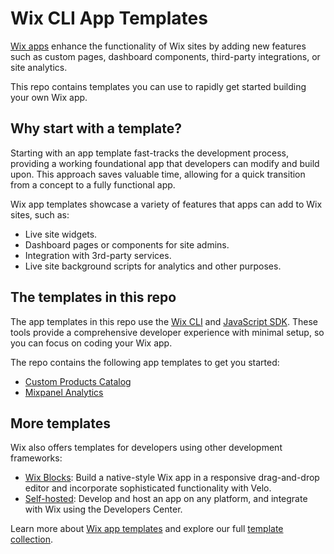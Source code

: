 # Wix CLI App Templates

[Wix apps](https://dev.wix.com/docs/build-apps) enhance the functionality of Wix sites by adding new features such as custom pages, dashboard components, third-party integrations, or site analytics.

This repo contains templates you can use to rapidly get started building your own Wix app.

## Why start with a template?

Starting with an app template fast-tracks the development process, providing a working foundational app that developers can modify and build upon. This approach saves valuable time, allowing for a quick transition from a concept to a fully functional app.

Wix app templates showcase a variety of features that apps can add to Wix sites, such as:

+ Live site widgets.
+ Dashboard pages or components for site admins.
+ Integration with 3rd-party services.
+ Live site background scripts for analytics and other purposes.

## The templates in this repo

The app templates in this repo use the [Wix CLI](https://dev.wix.com/docs/build-apps/developer-tools/cli/get-started/about-the-wix-cli-for-apps) and [JavaScript SDK](https://dev.wix.com/docs/sdk). These tools provide a comprehensive developer experience with minimal setup, so you can focus on coding your Wix app.

The repo contains the following app templates to get you started:

+ [Custom Products Catalog](./custom-products-catalog/README.md)
+ [Mixpanel Analytics](./mixpanel-analytics/README.md)

## More templates

Wix also offers templates for developers using other development frameworks:

* [Wix Blocks](https://dev.wix.com/apps-templates?filter=blocks): Build a native-style Wix app in a responsive drag-and-drop editor and incorporate sophisticated functionality with Velo.
* [Self-hosted](https://dev.wix.com/apps-templates?filter=self-hosted): Develop and host an app on any platform, and integrate with Wix using the Developers Center.

Learn more about [Wix app templates](https://dev.wix.com/docs/build-apps/get-started/templates/get-started-from-an-app-template) and explore our full [template collection](https://dev.wix.com/apps-templates).